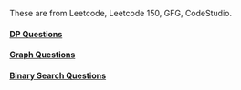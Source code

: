 
These are from Leetcode, Leetcode 150, GFG, CodeStudio.

#### [DP Questions](https://gist.github.com/yashasviyadav1/bd2d2f2413a67247618c75d9f631ded2)

#### [Graph Questions](https://gist.github.com/yashasviyadav1/25305d4607b4d0a9ed39bcbd259a34cf)

#### [Binary Search Questions]()
